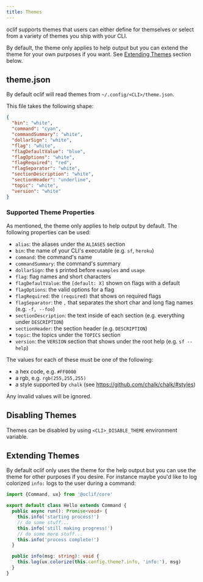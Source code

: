 ```yaml
---
title: Themes
---
```


oclif supports themes that users can either define for themselves or select from a variety of themes you ship with your CLI.

By default, the theme only applies to help output but you can extend the theme for your own purposes if you want. See [Extending Themes](#extending-themes) section below.

## theme.json

By default oclif will read themes from `~/.config/<CLI>/theme.json`.

This file takes the following shape:

```json
{
  "bin": "white",
  "command": "cyan",
  "commandSummary": "white",
  "dollarSign": "white",
  "flag": "white",
  "flagDefaultValue": "blue",
  "flagOptions": "white",
  "flagRequired": "red",
  "flagSeparator": "white",
  "sectionDescription": "white",
  "sectionHeader": "underline",
  "topic": "white",
  "version": "white"
}
```

### Supported Theme Properties

As mentioned, the theme only applies to help output by default. The following properties can be used:

- `alias`: the aliases under the `ALIASES` section
- `bin`: the name of your CLI's executable (e.g. `sf`, `heroku`)
- `command`: the command's name
- `commandSummary`: the command's summary
- `dollarSign`: the `$` printed before `examples` and `usage`
- `flag`: flag names and short characters
- `flagDefaultValue`: the `[default: X]` shown on flags with a default
- `flagOptions`: the valid options for a flag
- `flagRequired`: the `(required)` that shows on required flags
- `flagSeparator`: the `,` that separates the short char and long flag names (e.g. `-f, --foo`)
- `sectionDescription`: the text inside of each section (e.g. everything under `DESCRIPTION`)
- `sectionHeader`: the section header (e.g. `DESCRIPTION`)
- `topic`: the topics under the `TOPICS` section
- `version`: the `VERSION` section that shows under the root help (e.g. `sf --help`)

The values for each of these must be one of the following:
- a hex code, e.g. `#FF0000`
- a rgb, e.g. `rgb(255,255,255)`
- a style supported by `chalk` (see https://github.com/chalk/chalk/#styles)

Any invalid values will be ignored.

## Disabling Themes

Themes can be disabled by using `<CLI>_DISABLE_THEME` environment variable.

## Extending Themes

By default oclif only uses the theme for the help output but you can use the theme for other purposes if you desire. For instance maybe you'd like to log colorized `info:` logs to the user during a command:

```typescript
import {Command, ux} from '@oclif/core'

export default class Hello extends Command {
  public async run(): Promise<void> {
    this.info('starting process!')
    // do some stuff...
    this.info('still making progress!')
    // do some more stuff...
    this.info('process complete!')
  }

  public info(msg: string): void {
    this.log(ux.colorize(this.config.theme?.info, 'info:'), msg)
  }
}
```
